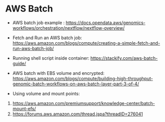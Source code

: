 # AWS Batch

* AWS batch job example : https://docs.opendata.aws/genomics-workflows/orchestration/nextflow/nextflow-overview/
* Fetch and Run an AWS batch job: https://aws.amazon.com/blogs/compute/creating-a-simple-fetch-and-run-aws-batch-job/

* Running shell script inside container: https://stackify.com/aws-batch-guide/
* AWS batch with EBS volume and encrypted: https://aws.amazon.com/blogs/compute/building-high-throughput-genomic-batch-workflows-on-aws-batch-layer-part-3-of-4/

* Using volume and mount points: 
1. https://aws.amazon.com/premiumsupport/knowledge-center/batch-mount-efs/
2. https://forums.aws.amazon.com/thread.jspa?threadID=276041
